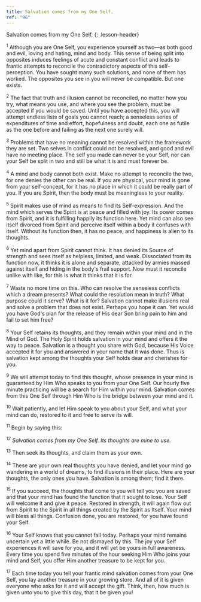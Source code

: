 ```yaml
---
title: Salvation comes from my One Self.
ref: "96"
---
```


Salvation comes from my One Self.
{: .lesson-header}

<sup>1</sup> Although you are One Self, you experience yourself as
two—as both good and evil, loving and hating, mind and body. This sense
of being split into opposites induces feelings of acute and constant
conflict and leads to frantic attempts to reconcile the contradictory
aspects of this self-perception. You have sought many such solutions,
and none of them has worked. The opposites you see in you will never be
compatible. But one exists.

<sup>2</sup> The fact that truth and illusion cannot be reconciled, no
matter how you try, what means you use, and where you see the problem,
must be accepted if you would be saved. Until you have accepted this,
you will attempt endless lists of goals you cannot reach; a senseless
series of expenditures of time and effort, hopefulness and doubt, each
one as futile as the one before and failing as the next one surely will.

<sup>3</sup> Problems that have no meaning cannot be resolved within the
framework they are set. Two selves in conflict could not be resolved,
and good and evil have no meeting place. The self you made can never be
your Self, nor can your Self be split in two and still be what it is and
must forever be.

<sup>4</sup> A mind and body cannot both exist. Make no attempt to
reconcile the two, for one denies the other can be real. If you are
physical, your mind is gone from your self-concept, for it has no place
in which it could be really part of you. If you are Spirit, then the
body must be meaningless to your reality.

<sup>5</sup> Spirit makes use of mind as means to find its
Self-expression. And the mind which serves the Spirit is at peace and
filled with joy. Its power comes from Spirit, and it is fulfilling
happily its function here. Yet mind can also see itself divorced from
Spirit and perceive itself within a body it confuses with itself.
Without its function then, it has no peace, and happiness is alien to
its thoughts.

<sup>6</sup> Yet mind apart from Spirit cannot think. It has denied its
Source of strength and sees itself as helpless, limited, and weak.
Dissociated from its function now, it thinks it is alone and separate,
attacked by armies massed against itself and hiding in the body's frail
support. Now must it reconcile unlike with like, for this is what it
thinks that it is for.

<sup>7</sup> Waste no more time on this. Who can resolve the senseless
conflicts which a dream presents? What could the resolution mean in
truth? What purpose could it serve? What is it for? Salvation cannot
make illusions real and solve a problem that does not exist. Perhaps you
hope it can. Yet would you have God's plan for the release of His dear
Son bring pain to him and fail to set him free?

<sup>8</sup> Your Self retains its thoughts, and they remain within your
mind and in the Mind of God. The Holy Spirit holds salvation in your
mind and offers it the way to peace. Salvation is a thought you share
with God, because His Voice accepted it for you and answered in your
name that it was done. Thus is salvation kept among the thoughts your
Self holds dear and cherishes for you.

<sup>9</sup> We will attempt today to find this thought, whose presence
in your mind is guaranteed by Him Who speaks to you from your One Self.
Our hourly five minute practicing will be a search for Him within your
mind. Salvation comes from this One Self through Him Who is the bridge
between your mind and it.

<sup>10</sup> Wait patiently, and let Him speak to you about your Self,
and what your mind can do, restored to it and free to serve its will.

<sup>11</sup> Begin by saying this:

<sup>12</sup> *Salvation comes from my One Self. Its thoughts are mine
to use.*

<sup>13</sup> Then seek its thoughts, and claim them as your own.

<sup>14</sup> These are your own real thoughts you have denied, and let
your mind go wandering in a world of dreams, to find illusions in their
place. Here are your thoughts, the only ones you have. Salvation is
among them; find it there.

<sup>15</sup> If you succeed, the thoughts that come to you will tell
you you are saved and that your mind has found the function that it
sought to lose. Your Self will welcome it and give it peace. Restored in
strength, it will again flow out from Spirit to the Spirit in all things
created by the Spirit as Itself. Your mind will bless all things.
Confusion done, you are restored, for you have found your Self.

<sup>16</sup> Your Self knows that you cannot fail today. Perhaps your
mind remains uncertain yet a little while. Be not dismayed by this. The
joy your Self experiences it will save for you, and it will yet be yours
in full awareness. Every time you spend five minutes of the hour seeking
Him Who joins your mind and Self, you offer Him another treasure to be
kept for you.

<sup>17</sup> Each time today you tell your frantic mind salvation comes
from your One Self, you lay another treasure in your growing store. And
all of it is given everyone who asks for it and will accept the gift.
Think, then, how much is given unto you to give this day, that it be
given you!

